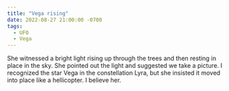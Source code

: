 ```yaml
---
title: "Vega rising"
date: 2022-08-27 21:00:00 -0700
tags:
  - UFO
  - Vega
---
```

She witnessed a bright light rising up through the trees and then resting in place in the sky. She pointed out the light and suggested we take a picture. I recognized the star Vega in the constellation Lyra, but she insisted it moved into place like a hellicopter. I believe her.